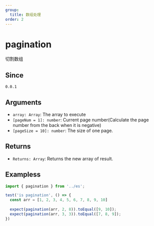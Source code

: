 ```yaml
---
group:
  title: 数组处理
order: 2
---
```


# pagination

切割数组

## Since

`0.0.1`

## Arguments

- `array: Array`: The array to execute
- `[pageNum = 1]: number`: Current page number(Calculate the page number from the back when it is negative)
- `[pageSize = 10]: number`: The size of one page.

## Returns

- `Returns: Array`: Returns the new array of result.

## Exampless

```js
import { pagination } from '../es';

test('is pagination', () => {
  const arr = [1, 2, 3, 4, 5, 6, 7, 8, 9, 10]
  
  expect(pagination(arr, 2, 8)).toEqual([9, 10]);
  expect(pagination(arr, 3, 3)).toEqual([7, 8, 9]);
})
```
